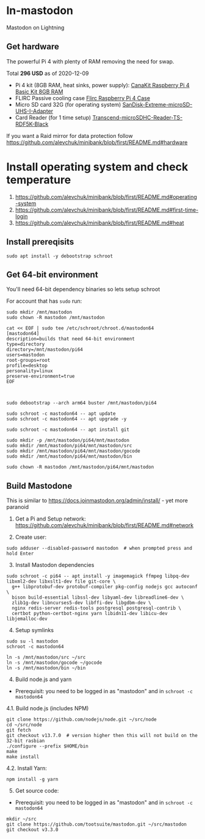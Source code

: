 # ln-mastodon
Mastodon on Lightning

## Get hardware

The powerful Pi 4 with plenty of RAM removing the need for swap.

Total **296 USD** as of 2020-12-09

* Pi 4 kit (8GB RAM, heat sinks, power supply): [CanaKit Raspberry Pi 4 Basic Kit 8GB RAM](https://camelcamelcamel.com/product/B08DJ9MLHV)
* FLIRC Passive cooling case [Flirc Raspberry Pi 4 Case](https://camelcamelcamel.com/Flirc-Raspberry-Pi-Case-Silver/product/B07WG4DW52)
* Micro SD card 32G (for operating system) [SanDisk-Extreme-microSD-UHS-I-Adapter](https://camelcamelcamel.com/product/B06XWMQ81P)
* Card Reader (for 1 time setup) [Transcend-microSDHC-Reader-TS-RDF5K-Black](https://camelcamelcamel.com/Transcend-microSDHC-Reader-TS-RDF5K-Black/product/B009D79VH4)

If you want a Raid mirror for data protection follow https://github.com/alevchuk/minibank/blob/first/README.md#hardware

# Install operating system and check temperature

1. https://github.com/alevchuk/minibank/blob/first/README.md#operating-system
2. https://github.com/alevchuk/minibank/blob/first/README.md#first-time-login
3. https://github.com/alevchuk/minibank/blob/first/README.md#heat

## Install prereqisits
```
sudo apt install -y debootstrap schroot
```

## Get 64-bit environment

You'll need 64-bit dependency binaries so lets setup schroot

For account that has `sudo` run:
```
sudo mkdir /mnt/mastodon
sudo chown -R mastodon /mnt/mastodon

cat << EOF | sudo tee /etc/schroot/chroot.d/mastodon64
[mastodon64]
description=builds that need 64-bit environment
type=directory
directory=/mnt/mastodon/pi64
users=mastodon
root-groups=root
profile=desktop
personality=linux
preserve-environment=true
EOF



sudo debootstrap --arch arm64 buster /mnt/mastodon/pi64

sudo schroot -c mastodon64 -- apt update
sudo schroot -c mastodon64 -- apt upgrade -y

sudo schroot -c mastodon64 -- apt install git

sudo mkdir -p /mnt/mastodon/pi64/mnt/mastodon
sudo mkdir /mnt/mastodon/pi64/mnt/mastodon/src
sudo mkdir /mnt/mastodon/pi64/mnt/mastodon/gocode
sudo mkdir /mnt/mastodon/pi64/mnt/mastodon/bin

sudo chown -R mastodon /mnt/mastodon/pi64/mnt/mastodon
```

## Build Mastodone

This is similar to https://docs.joinmastodon.org/admin/install/ - yet more paranoid

1. Get a Pi and Setup network:
https://github.com/alevchuk/minibank/blob/first/README.md#network

2. Create user:
```
sudo adduser --disabled-password mastodon  # when prompted press and hold Enter
```

3. Install Mastodon dependencies
```
sudo schroot -c pi64 -- apt install -y imagemagick ffmpeg libpq-dev libxml2-dev libxslt1-dev file git-core \
  g++ libprotobuf-dev protobuf-compiler pkg-config nodejs gcc autoconf \
  bison build-essential libssl-dev libyaml-dev libreadline6-dev \
  zlib1g-dev libncurses5-dev libffi-dev libgdbm-dev \
  nginx redis-server redis-tools postgresql postgresql-contrib \
  certbot python-certbot-nginx yarn libidn11-dev libicu-dev libjemalloc-dev
```


4. Setup symlinks
```
sudo su -l mastodon
schroot -c mastodon64

ln -s /mnt/mastodon/src ~/src
ln -s /mnt/mastodon/gocode ~/gocode
ln -s /mnt/mastodon/bin ~/bin
```


4. Build node.js and yarn 
* Prerequisit: you need to be logged in as "mastodon" and in `schroot -c mastodon64`

4.1. Build node.js (includes NPM)

```
git clone https://github.com/nodejs/node.git ~/src/node
cd ~/src/node
git fetch
git checkout v13.7.0  # version higher then this will not build on the 32-bit rasbian
./configure --prefix $HOME/bin
make
make install

```

4.2. Install Yarn:
```
npm install -g yarn
```


5. Get source code:
* Prerequisit: you need to be logged in as "mastodon" and in `schroot -c mastodon64`

```
mkdir ~/src
git clone https://github.com/tootsuite/mastodon.git ~/src/mastodon
git checkout v3.3.0
```
